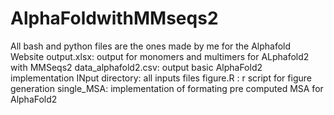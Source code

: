 # AlphaFoldwithMMseqs2
All  bash and python files are the ones made by me for the Alphafold Website
output.xlsx: output for monomers and multimers for ALphafold2 with MMSeqs2
data_alphafold2.csv: output basic AlphaFold2 implementation
INput directory: all inputs files
figure.R : r script for figure generation
single_MSA: implementation of formating pre computed MSA for AlphaFold2
